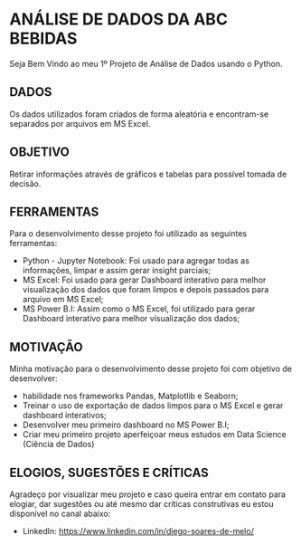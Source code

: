 # ANÁLISE DE DADOS DA ABC BEBIDAS

Seja Bem Vindo ao meu 1º Projeto de Análise de Dados usando o Python.



## DADOS

Os dados utilizados foram criados de forma aleatória e encontram-se separados por arquivos em MS Excel.



## OBJETIVO

Retirar informações através de gráficos e tabelas para possível tomada de decisão.



## FERRAMENTAS

Para o desenvolvimento desse projeto foi utilizado as seguintes ferramentas:

- Python - Jupyter Notebook: Foi usado para agregar todas as informações, limpar e assim gerar insight parciais;
- MS Excel: Foi usado para gerar Dashboard interativo para melhor visualização dos dados que foram limpos e depois passados para arquivo em MS Excel;
- MS Power B.I: Assim como o MS Excel, foi utilizado para gerar Dashboard interativo para melhor visualização dos dados;

## MOTIVAÇÃO

Minha motivação para o desenvolvimento desse projeto foi com objetivo de desenvolver:

- habilidade nos frameworks Pandas, Matplotlib e Seaborn;
- Treinar o uso de exportação de dados limpos para o MS Excel e gerar dashboard interativos;
- Desenvolver meu primeiro dashboard no MS Power B.I;
- Criar meu primeiro projeto aperfeiçoar meus estudos em Data Science (Ciência de Dados)



## ELOGIOS, SUGESTÕES E CRÍTICAS

Agradeço por visualizar meu projeto e caso queira entrar em contato para elogiar, dar sugestões ou até mesmo dar críticas construtivas eu estou disponível no canal abaixo:

- LinkedIn: https://www.linkedin.com/in/diego-soares-de-melo/